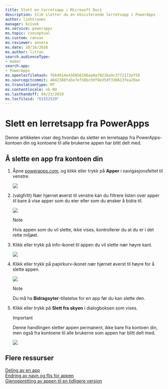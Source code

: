 ```yaml
---
title: Slett en lerretsapp | Microsoft Docs
description: Slik sletter du en eksisterende lerretsapp i PowerApps
author: linhtranms
manager: kvivek
ms.service: powerapps
ms.topic: conceptual
ms.custom: canvas
ms.reviewer: anneta
ms.date: 10/16/2016
ms.author: litran
search.audienceType:
- maker
search.app:
- PowerApps
ms.openlocfilehash: 7b64914e436856196aa0a7021ba9c3772172ef59
ms.sourcegitcommit: 4042388fa5e7ef50bc59f9e35df330613fea29ae
ms.translationtype: MT
ms.contentlocale: nb-NO
ms.lasthandoff: 04/23/2019
ms.locfileid: "61552529"
---
```

# <a name="delete-a-canvas-app-from-powerapps"></a>Slett en lerretsapp fra PowerApps
Denne artikkelen viser deg hvordan du sletter en lerretsapp fra PowerApps-kontoen din og kontoene til alle brukerne appen har blitt delt med.

## <a name="delete-an-app-from-your-account"></a>Å slette en app fra kontoen din
1. Åpne [powerapps.com](https://web.powerapps.com?utm_source=padocs&utm_medium=linkinadoc&utm_campaign=referralsfromdoc), og klikk eller trykk på **Apper** i navigasjonsfeltet til venstre.
   
    ![](./media/delete-app/file-apps.png)
2. (valgfritt) Nær hjørnet øverst til venstre kan du filtrere listen over apper til bare å vise apper som du eier eller som du ønsker å bidra til.
   
    ![](./media/delete-app/filter-list.png)
   
    > [!NOTE]
   > Hvis appen som du vil slette, ikke vises, kontrollerer du at du er i det rette miljøet.
3. Klikk eller trykk på info-ikonet til appen du vil slette nær høyre kant.
   
    ![](./media/delete-app/app-options.png)
4. Klikk eller trykk på papirkurv-ikonet nær hjørnet øverst til høyre for å slette appen.
   
    ![](./media/delete-app/delete-icon.png)
   
    > [!NOTE]
   > Du må ha **Bidragsyter**-tillatelse for en app før du kan slette den.
5. Klikk eller trykk på **Slett fra skyen** i dialogboksen som vises.  
   
    > [!IMPORTANT]
   > Denne handlingen sletter appen permanent, ikke bare fra kontoen din, men også fra kontoene til alle brukerne som appen har blitt delt med.
   
    ![](./media/delete-app/delete-button.png)

## <a name="more-resources"></a>Flere ressurser
[Deling av en app](share-app.md)  
[Endring av navn og flis for appen](set-name-tile.md)  
[Gjenoppretting av appen til en tidligere versjon](restore-an-app.md)  

